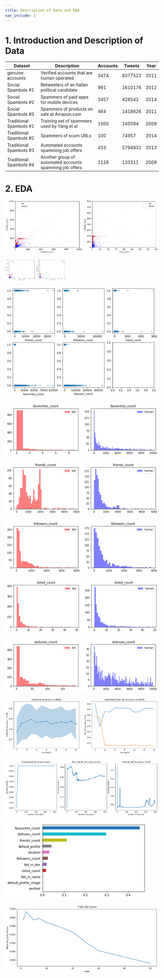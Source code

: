 ```yaml
---
title: Description of Data and EDA
nav_include: 2
---
```

# 1. Introduction and Description of Data


| Dataset                 | Description                                             | Accounts | Tweets  | Year |
|-------------------------|---------------------------------------------------------|----------|---------|------|
| genuine accounts        |  Verified accounts that are human operated              | 3474     | 8377522 | 2011 |
| Social Spambots #1      | Retweeters of an Italian political candidate            | 991      | 1610176 | 2012 |
| Social Spambots #2      | Spammers of paid apps for mobile devices                | 3457     | 428542  | 2014 |
| Social Spambots #3      | Spammers of products on sale at Amazon.com              | 464      | 1418626 | 2011 |
| Traditional Spambots #1 | Training set of spammers used by Yang et al             | 1000     | 145094  | 2009 |
| Traditional Spambots #2 | Spammers of scam URLs                                   | 100      | 74957   | 2014 |
| Traditional Spambots #3 | Automated accounts spamming job offers                  | 433      | 5794931 | 2013 |
| Traditional Spambots #4 | Another group of automated accounts spamming job offers | 1128     | 133311  | 2009 |




# 2. EDA



![png](EDA_Dec_2_files/EDA_Dec_2_10_1.png)

<img src="EDA_Dec_2_files/EDA_Dec_2_10_1.png" alt="drawing" width="200"/>






![png](EDA_Dec_2_files/EDA_Dec_2_11_1.png)









![png](EDA_Dec_2_files/EDA_Dec_2_12_1.png)









![png](EDA_Dec_2_files/EDA_Dec_2_13_1.png)








![png](EDA_Dec_2_files/EDA_Dec_2_14_1.png)









![png](EDA_Dec_2_files/EDA_Dec_2_15_1.png)








![png](EDA_Dec_2_files/EDA_Dec_2_16_1.png)










![png](EDA_Dec_2_files/EDA_Dec_2_20_1.png)






    






![png](EDA_Dec_2_files/EDA_Dec_2_22_2.png)






![png](EDA_Dec_2_files/EDA_Dec_2_25_1.png)











![png](EDA_Dec_2_files/EDA_Dec_2_28_1.png)





    
